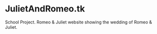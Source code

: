 # JulietAndRomeo.tk
School Project. Romeo &amp; Juliet website showing the wedding of Romeo & Juliet.
